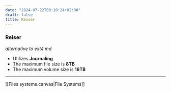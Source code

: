 ```yaml
---
date: "2024-07-22T09:10:24+02:00"
draft: false
title: Reiser
---
```


### Reiser

*alternative to ext4.md*

-   Utilizes **Journaling**
-   The maximum file size is **8TB**
-   The maximum volume size is **16TB**

------------------------------------------------------------------------

\[\[Files systems.canvas\|File Systems\]\]
